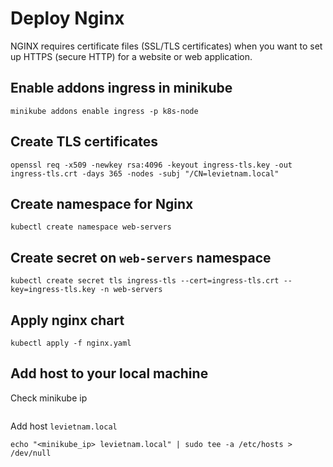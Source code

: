 # Deploy Nginx

NGINX requires certificate files (SSL/TLS certificates) when you want to set up HTTPS (secure HTTP) for a website or web application.

## Enable addons ingress in minikube
```
minikube addons enable ingress -p k8s-node
```

## Create TLS certificates
```
openssl req -x509 -newkey rsa:4096 -keyout ingress-tls.key -out ingress-tls.crt -days 365 -nodes -subj "/CN=levietnam.local"
```

## Create namespace for Nginx
```
kubectl create namespace web-servers
```

## Create secret on ```web-servers``` namespace
```
kubectl create secret tls ingress-tls --cert=ingress-tls.crt --key=ingress-tls.key -n web-servers
```

## Apply nginx chart 
```
kubectl apply -f nginx.yaml
```

## Add host to your local machine
Check minikube ip
```minikube ip -p node
```

Add host ```levietnam.local```
```
echo "<minikube_ip> levietnam.local" | sudo tee -a /etc/hosts > /dev/null
```
